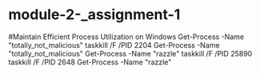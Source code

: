 # module-2-_assignment-1
#Maintain Efficient Process Utilization on Windows
Get-Process -Name "totally_not_malicious"
taskkill /F /PID 2204
Get-Process -Name "totally_not_malicious"
Get-Process -Name "razzle"
taskkill /F /PID 25890
taskkill /F /PID 2648
Get-Process -Name "razzle"
